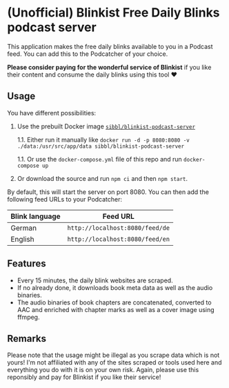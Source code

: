 # (Unofficial) Blinkist Free Daily Blinks podcast server

This application makes the free daily blinks available to you in a Podcast feed.
You can add this to the Podcatcher of your choice.

**Please consider paying for the wonderful service of Blinkist** if you like their content and consume the daily blinks using this tool ❤

## Usage

You have different possibilities:

1. Use the prebuilt Docker image [`sibbl/blinkist-podcast-server`](https://hub.docker.com/r/sibbl/blinkist-podcast-server)

   1.1. Either run it manually like `docker run -d -p 8080:8080 -v ./data:/usr/src/app/data sibbl/blinkist-podcast-server`

   1.1. Or use the `docker-compose.yml` file of this repo and run `docker-compose up`

1. Or download the source and run `npm ci` and then `npm start`.

By default, this will start the server on port 8080. You can then add the following feed URLs to your Podcatcher:

| Blink language | Feed URL                        |
| -------------- | ------------------------------- |
| German         | `http://localhost:8080/feed/de` |
| English        | `http://localhost:8080/feed/en` |

## Features

- Every 15 minutes, the daily blink websites are scraped.
- If no already done, it downloads book meta data as well as the audio binaries.
- The audio binaries of book chapters are concatenated, converted to AAC and enriched with chapter marks as well as a cover image using ffmpeg.

## Remarks

Please note that the usage might be illegal as you scrape data which is not yours! I'm not affiliated with any of the sites scraped or tools used here and everything you do with it is on your own risk. Again, please use this reponsibly and pay for Blinkist if you like their service!
